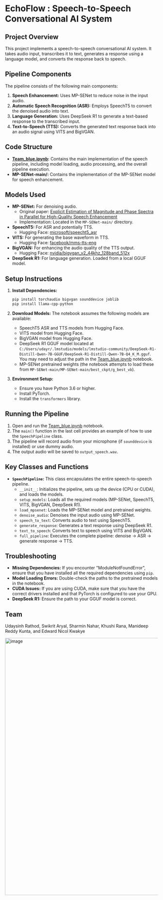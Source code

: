 # EchoFlow : Speech-to-Speech Conversational AI System

## Project Overview

This project implements a speech-to-speech conversational AI system. It takes audio input, transcribes it to text, generates a response using a language model, and converts the response back to speech.

## Pipeline Components

The pipeline consists of the following main components:

1.  **Speech Enhancement:** Uses MP-SENet to reduce noise in the input audio.
2.  **Automatic Speech Recognition (ASR):** Employs SpeechT5 to convert the denoised audio into text.
3.  **Language Generation:** Uses DeepSeek R1 to generate a text-based response to the transcribed input.
4.  **Text-to-Speech (TTS):** Converts the generated text response back into an audio signal using VITS and BigVGAN.

## Code Structure

*   **[Team_blue.ipynb](Team_blue.ipynb):** Contains the main implementation of the speech pipeline, including model loading, audio processing, and the overall pipeline execution.
*   **MP-SENet-main/:** Contains the implementation of the MP-SENet model for speech enhancement.

## Models Used

*   **MP-SENet:** For denoising audio.
    *   Original paper: [Explicit Estimation of Magnitude and Phase Spectra in Parallel for High-Quality Speech Enhancement](https://arxiv.org/abs/2305.13686)
    *   Implementation: Located in the `MP-SENet-main/` directory.
*   **SpeechT5:** For ASR and potentially TTS.
    *   Hugging Face: [microsoft/speecht5\_asr](https://huggingface.co/microsoft/speecht5_asr)
*   **VITS:** For generating the base waveform in TTS.
    *   Hugging Face: [facebook/mms-tts-eng](https://huggingface.co/facebook/mms-tts-eng)
*   **BigVGAN:** For enhancing the audio quality of the TTS output.
    *   Hugging Face: [nvidia/bigvgan\_v2\_44khz\_128band\_512x](https://huggingface.co/nvidia/bigvgan_v2_44khz_128band_512x)
*   **DeepSeek R1:** For language generation. Loaded from a local GGUF model.

## Setup Instructions

1.  **Install Dependencies:**

    ```bash
    pip install torchaudio bigvgan sounddevice joblib
    pip install llama-cpp-python
    ```

2.  **Download Models:** The notebook assumes the following models are available:

    *   SpeechT5 ASR and TTS models from Hugging Face.
    *   VITS model from Hugging Face.
    *   BigVGAN model from Hugging Face.
    *   DeepSeek R1 GGUF model located at `C:/Users/udayr/.lmstudio/models/lmstudio-community/DeepSeek-R1-Distill-Qwen-7B-GGUF/DeepSeek-R1-Distill-Qwen-7B-Q4_K_M.gguf`.  You may need to adjust the path in the [Team_blue.ipynb](Team_blue.ipynb) notebook.
    *   MP-SENet pretrained weights (the notebook attempts to load these from `MP-SENet-main/MP-SENet-main/best_ckpt/g_best_vb`).

3.  **Environment Setup:**

    *   Ensure you have Python 3.6 or higher.
    *   Install PyTorch.
    *   Install the `transformers` library.

## Running the Pipeline

1.  Open and run the [Team_blue.ipynb](Team_blue.ipynb) notebook.
2.  The `main()` function in the last cell provides an example of how to use the `SpeechPipeline` class.
3.  The pipeline will record audio from your microphone (if `sounddevice` is installed) or use dummy audio.
4.  The output audio will be saved to `output_speech.wav`.

## Key Classes and Functions

*   **`SpeechPipeline`:** This class encapsulates the entire speech-to-speech pipeline.
    *   `__init__`: Initializes the pipeline, sets up the device (CPU or CUDA), and loads the models.
    *   `setup_models`: Loads all the required models (MP-SENet, SpeechT5, VITS, BigVGAN, DeepSeek R1).
    *   `load_mpsenet`: Loads the MP-SENet model and pretrained weights.
    *   `denoise_audio`: Denoises the input audio using MP-SENet.
    *   `speech_to_text`: Converts audio to text using SpeechT5.
    *   `generate_response`: Generates a text response using DeepSeek R1.
    *   `text_to_speech`: Converts text to speech using VITS and BigVGAN.
    *   `full_pipeline`: Executes the complete pipeline: denoise -> ASR -> generate response -> TTS.

## Troubleshooting

*   **Missing Dependencies:** If you encounter "ModuleNotFoundError", ensure that you have installed all the required dependencies using `pip`.
*   **Model Loading Errors:** Double-check the paths to the pretrained models in the notebook.
*   **CUDA Issues:** If you are using CUDA, make sure that you have the correct drivers installed and that PyTorch is configured to use your GPU.
*   **DeepSeek R1:** Ensure the path to your GGUF model is correct.

## Team 
Udaysinh Rathod, Swikrit Aryal, Sharmin Nahar, Khushi Rana, Manideep Reddy Kunta, and Edward Nicol Kwakye


<img width="772" height="844" alt="image" src="https://github.com/user-attachments/assets/6bfa0cc2-c7d9-4063-bcc5-740773c74483" />

